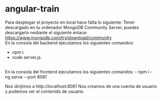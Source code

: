 # angular-train
Para desplegar el proyecto en local hace falta lo siguiente:
Tener descargado en tu ordenador MongoDB Community Server, puedes descargarlo nediante el siguiente enlace: https://www.mongodb.com/try/download/community 
<br />
En la consola del backend ejecutamos los siguientes comandos:
- npm i.
- node server.js.
<br />
En la consola del frontend ejecutamos los siguientes comandos:
- npm i
- ng serve --port 8081

Nos dirijimos a http://localhost:8081 
Nos creamos de una cuenta de usuario y podemos ver el contenido de usuario.
